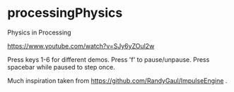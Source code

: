 # processingPhysics
 Physics in Processing

https://www.youtube.com/watch?v=SJy6yZOul2w

Press keys 1-6 for different demos.
Press 'f' to pause/unpause.
Press spacebar while paused to step once.

Much inspiration taken from https://github.com/RandyGaul/ImpulseEngine .